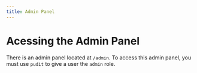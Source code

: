 ```yaml
---
title: Admin Panel
---
```


# Acessing the Admin Panel

There is an admin panel located at `/admin`. To access this admin panel, you must use `pudit` to give a user the `admin` role.
